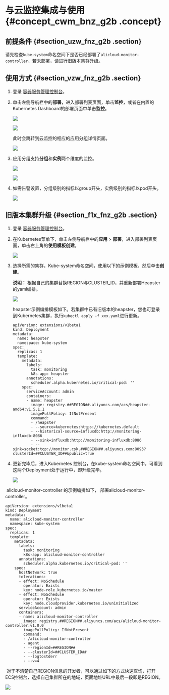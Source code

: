 # 与云监控集成与使用 {#concept_cwm_bnz_g2b .concept}

## 前提条件 {#section_uzw_fnz_g2b .section}

请先检查`kube-system`命名空间下是否已经部署了`alicloud-monitor-controller`，若未部署，请进行旧版本集群升级。

## 使用方式 {#section_vzw_fnz_g2b .section}

1.  登录 [容器服务管理控制台](https://cs.console.aliyun.com)。
2.  单击左侧导航栏中的**部署**，进入部署列表页面，单击**监控**，或者在内置的Kubernetes Dashboard的部署页面中单击**监控**。

    ![](http://static-aliyun-doc.oss-cn-hangzhou.aliyuncs.com/assets/img/15149/6586_zh-CN.png)

    ![](http://static-aliyun-doc.oss-cn-hangzhou.aliyuncs.com/assets/img/15149/6587_zh-CN.png)

    此时会跳转到云监控的相应的应用分组详情页面。

    ![](http://static-aliyun-doc.oss-cn-hangzhou.aliyuncs.com/assets/img/15149/6588_zh-CN.jpg)

3.  应用分组支持**分组**和**实例**两个维度的监控。

    ![](http://static-aliyun-doc.oss-cn-hangzhou.aliyuncs.com/assets/img/15149/6589_zh-CN.jpg)

    ![](http://static-aliyun-doc.oss-cn-hangzhou.aliyuncs.com/assets/img/15149/6590_zh-CN.jpg)

4.  如需告警设置，分组级别的指标以group开头，实例级别的指标以pod开头。

    ![](http://static-aliyun-doc.oss-cn-hangzhou.aliyuncs.com/assets/img/15149/6591_zh-CN.jpg)


## 旧版本集群升级 {#section_f1x_fnz_g2b .section}

1.  登录 [容器服务管理控制台](https://cs.console.aliyun.com)。
2.  在Kubernetes菜单下，单击左侧导航栏中的**应用** \> **部署**，进入部署列表页面，单击右上角的**使用模板创建**。

    ![](http://static-aliyun-doc.oss-cn-hangzhou.aliyuncs.com/assets/img/15149/6592_zh-CN.png)

3.  选择所需的集群，Kube-system命名空间，使用以下的示例模板，然后单击**创建**。

    **说明：** 根据自己的集群替换REGION与CLUSTER\_ID，并重新部署Heapster的yaml编排。

    ![](http://static-aliyun-doc.oss-cn-hangzhou.aliyuncs.com/assets/img/15149/6593_zh-CN.png)

    heapster示例编排模板如下。若集群中已有旧版本的heapster，您也可登录到Kubernetes集群，执行`kubectl apply -f xxx.yaml`进行更新。

    ```
    apiVersion: extensions/v1beta1
    kind: Deployment
    metadata:
      name: heapster
      namespace: kube-system
    spec:
      replicas: 1
      template:
        metadata:
          labels:
            task: monitoring
            k8s-app: heapster
          annotations:
            scheduler.alpha.kubernetes.io/critical-pod: ''
        spec:
          serviceAccount: admin
          containers:
          - name: heapster
            image: registry.##REGION##.aliyuncs.com/acs/heapster-amd64:v1.5.1.1
            imagePullPolicy: IfNotPresent
            command:
            - /heapster
            - --source=kubernetes:https://kubernetes.default
            - --historical-source=influxdb:http://monitoring-influxdb:8086
            - --sink=influxdb:http://monitoring-influxdb:8086
            - --sink=socket:tcp://monitor.csk.##REGION##.aliyuncs.com:8093?clusterId=##CLUSTER_ID##&public=true
    ```

4.  更新完毕后，进入Kubernetes 控制台，在kube-system命名空间中，可看到这两个Deployment处于运行中，即升级完毕。

    ![](http://static-aliyun-doc.oss-cn-hangzhou.aliyuncs.com/assets/img/15149/6594_zh-CN.png)


 alicloud-monitor-controller 的示例编排如下， 部署alicloud-monitor-controller。

```
apiVersion: extensions/v1beta1
kind: Deployment
metadata:
  name: alicloud-monitor-controller
  namespace: kube-system
spec:
  replicas: 1
  template:
    metadata:
      labels:
        task: monitoring
        k8s-app: alicloud-monitor-controller
      annotations:
        scheduler.alpha.kubernetes.io/critical-pod: ''
    spec:
      hostNetwork: true
      tolerations:
      - effect: NoSchedule
        operator: Exists
        key: node-role.kubernetes.io/master
      - effect: NoSchedule
        operator: Exists
        key: node.cloudprovider.kubernetes.io/uninitialized
      serviceAccount: admin
      containers:
      - name: alicloud-monitor-controller
        image: registry.##REGION##.aliyuncs.com/acs/alicloud-monitor-controller:v1.0.0
        imagePullPolicy: IfNotPresent
        command:
        - /alicloud-monitor-controller
        - agent
        - --regionId=##REGION##
        - --clusterId=##CLUSTER_ID##
        - --logtostderr
        - --v=4
```

 对于不清楚自己REGION信息的开发者，可以通过如下的方式快速查询，打开ECS控制台，选择自己集群所在的地域，页面地址URL中最后一段即是REGION。

![](http://static-aliyun-doc.oss-cn-hangzhou.aliyuncs.com/assets/img/15149/6595_zh-CN.jpg)

